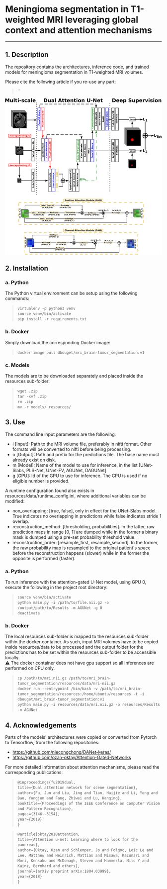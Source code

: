 # Meningioma segmentation in T1-weighted MRI leveraging global context and attention mechanisms
- - -

## 1. Description
The repository contains the architectures, inference code,
and trained models for meningioma segmentation in T1-weighted MRI volumes.

Please cite the following article if you re-use any part:
>``

![Dual attention guided U-Net architecture](resources/images/DAGUNet-Arch.png)

## 2. Installation
### a. Python
The Python virtual environment can be setup using the following commands:  

> `virtualenv -p python3 venv`  
`source venv/bin/activate`  
`pip install -r requirements.txt`

### b. Docker
Simply download the corresponding Docker image:  

> `docker image pull dbouget/mri_brain-tumor_segmentation:v1`

### c. Models
The models are to be downloaded separately and placed inside the resources sub-folder:  

> `wget .zip`  
`tar -xvf .zip`  
`rm .zip`  
`mv -r models/ resources/`

## 3. Use
The command line input parameters are the following:
- i [Input]: Path to the MRI volume file, preferably in nifti format. Other formats will
  be converted to nifti before being processing.
- o [Output]: Path and prefix for the predictions file. The base name must already exist
  on disk.
- m [Model]: Name of the model to use for inference, in the list [UNet-Slabs, PLS-Net, UNet-FV, AGUNet, DAGUNet] 
- g [GPU]: Id of the GPU to use for inference. The CPU is used if no eligible number is provided.

A runtime configuration found also exists in resources/data/runtime_config.ini,
where additional variables can be modified:  
- non_overlapping: [true, false], only in effect for the UNet-Slabs model. 
  True indicates no overlapping in predictions while false indicates stride 1 overlap.
- reconstruction_method: [thresholding, probabilities]. In the latter, raw prediction maps
  in range [0, 1] are dumped while in the former a binary mask is dumped using a pre-set
  probability threshold value.
- reconstruction_order: [resample_first, resample_second]. In the former, the raw probability map
  is resampled to the original patient's space before the reconstruction happens (slower) while
  in the former the opposite is performed (faster).
  
### a. Python
To run inference with the attention-gated U-Net model, using GPU 0, execute the following in the project root directory:  
> `source venv/bin/activate`  
`python main.py -i /path/to/file.nii.gz -o /output/path/to/Results -m AGUNet -g 0`  
`deactivate`

### b. Docker
The local resources sub-folder is mapped to the resources sub-folder within the docker container.
As such, input MRI volumes have to be copied inside resources/data to be processed and the output folder
for the predictions has to be set within the resources sub-folder to be accessible locally.  
:warning: The docker container does not have gpu support so all inferences are performed on CPU only.   

> `cp /path/to/mri.nii.gz /path/to/mri_brain-tumor_segmentation/resources/data/mri-nii.gz`    
`docker run --entrypoint /bin/bash -v /path/to/mri_brain-tumor_segmentation/resources:/home/ubuntu/resources -t -i dbouget/mri_brain-tumor_segmentation:v1`  
`python main.py -i resources/data/mri.nii.gz -o resources/Results -m AGUNet`  


## 4. Acknowledgements
Parts of the models' architectures were copied or converted from Pytorch to Tensorflow, from the following repositories:  
- https://github.com/niecongchong/DANet-keras/  
- https://github.com/ozan-oktay/Attention-Gated-Networks  

For more detailed information about attention mechanisms, please read the corresponding publications:

>`@inproceedings{fu2019dual,`  
  `title={Dual attention network for scene segmentation},`  
  `author={Fu, Jun and Liu, Jing and Tian, Haijie and Li, Yong and Bao, Yongjun and Fang, Zhiwei and Lu, Hanqing},`    
  `booktitle={Proceedings of the IEEE Conference on Computer Vision and Pattern Recognition},`  
  `pages={3146--3154},`  
  `year={2019}`  
`}`

>`@article{oktay2018attention,`  
  `title={Attention u-net: Learning where to look for the pancreas},`  
  `author={Oktay, Ozan and Schlemper, Jo and Folgoc, Loic Le and Lee, Matthew and Heinrich, Mattias and Misawa, Kazunari and Mori, Kensaku and McDonagh, Steven and Hammerla, Nils Y and Kainz, Bernhard and others},`  
  `journal={arXiv preprint arXiv:1804.03999},`  
  `year={2018}`  
`}`